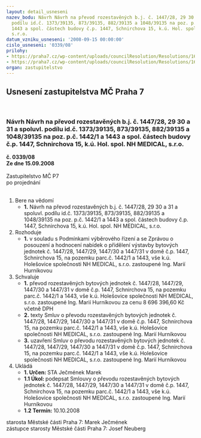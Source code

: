 ```yaml
---
layout: detail_usneseni
nazev_bodu: Návrh Návrh na převod rozestavěných b.j. č. 1447/28, 29 30 a 31 a spoluvl.
  podílu id.č. 1373/39135, 873/39135, 882/39135 a 1048/39135 na poz. p.č. 1442/1 a
  1443 a spol. částech budovy č.p. 1447, Schnirchova 15, k.ú. Hol. spol. NH MEDICAL,
  s.r.o.
datum_vzniku_usneseni: '2008-09-15 00:00:00'
cislo_usneseni: '0339/08'
prilohy:
- https://praha7.cz/wp-content/uploads/councilResolution/Resolutions/16074/4-08-usnesenirmc2008080511131581.doc
- https://praha7.cz/wp-content/uploads/councilResolution/Resolutions/16074/4-08-skmbt_60008090414110.tif
organ: zastupitelstvo
---
```

<div id="ucUsn_pList" class="usn">
	<span><h2>Usnesení zastupitelstva MČ Praha 7 </h2>
<br></span><div class="standBody">
<span><h3>Návrh Návrh na převod rozestavěných b.j. č. 1447/28, 29 30 a 31 a spoluvl. podílu id.č. 1373/39135, 873/39135, 882/39135 a 1048/39135 na poz. p.č. 1442/1 a 1443 a spol. částech budovy č.p. 1447, Schnirchova 15, k.ú. Hol. spol. NH MEDICAL, s.r.o.</h3></span><div class="center">
		<strong>č. 0339/08</strong><br>
	</div>
<div class="center">
		<strong>Ze dne 15.09.2008</strong><br><br>
	</div>Zastupitelstvo MČ P7<br> po projednání<br><br><ol>
<li>Bere na vědomí<ul><li>
<strong>1.</strong> Návrh na převod rozestavěných b.j. č. 1447/28, 29 30 a 31 a spoluvl. podílu id.č. 1373/39135, 873/39135, 882/39135 a 1048/39135 na poz. p.č. 1442/1 a 1443 a spol. částech budovy č.p. 1447, Schnirchova 15, k.ú. Hol. spol. NH MEDICAL, s.r.o.</li></ul>
</li>
<li>Rozhoduje<ul><li>
<strong>1.</strong> v souladu s Podmínkami výběrového řízení a se Zprávou o posouzení a hodnocení nabídek o přidělení výstavby bytových jednotek č. 1447/28, 1447/29, 1447/30 a 1447/31 v domě č.p. 1447, Schnirchova 15, na pozemku parc.č. 1442/1 a 1443, vše k.ú. Holešovice společnosti NH MEDICAL, s.r.o. zastoupené Ing. Marií Hurníkovou</li></ul>
</li>
<li>Schvaluje<ul>
<li>
<strong>1.</strong> převod rozestavěných bytových jednotek č. 1447/28, 1447/29, 1447/30 a 1447/31 v domě č.p. 1447, Schnirchova 15, na pozemku parc.č. 1442/1 a 1443, vše k.ú. Holešovice společnosti NH MEDICAL, s.r.o. zastoupené Ing. Marií Hurníkovou za cenu 8 696 396,60 Kč včetně DPH</li>
<li>
<strong>2.</strong> texty Smluv o převodu rozestavěných bytových jednotek č. 1447/28, 1447/29, 1447/30 a 1447/31 v domě č.p. 1447, Schnirchova 15, na pozemku parc.č. 1442/1 a 1443, vše k.ú. Holešovice společnosti NH MEDICAL, s.r.o. zastoupené Ing. Marií Hurníkovou </li>
<li>
<strong>3.</strong> uzavření Smluv o převodu rozestavěných bytových jednotek č. 1447/28, 1447/29, 1447/30 a 1447/31 v domě č.p. 1447, Schnirchova 15, na pozemku parc.č. 1442/1 a 1443, vše k.ú. Holešovice společnosti NH MEDICAL, s.r.o. zastoupené Ing. Marií Hurníkovou </li>
</ul>
</li>
<li>Ukládá<ul>
<li>
<strong>1. Určen: </strong>STA Ječmének Marek</li>
<li>
<strong>1.1 Úkol: </strong>podepsat Smlouvy o převodu rozestavěných bytových jednotek č. 1447/28, 1447/29, 1447/30 a 1447/31 v domě č.p. 1447, Schnirchova 15, na pozemku parc.č. 1442/1 a 1443, vše k.ú. Holešovice společnosti NH MEDICAL, s.r.o. zastoupené Ing. Marií Hurníkovou </li>
<li>
<strong>1.2 Termín: </strong>10.10.2008</li>
</ul>
</li>
</ol>starosta Městské části Praha 7: Marek Ječmének<br>zástupce starosty Městské části Praha 7: Josef Neuberg
</div>
</div>
